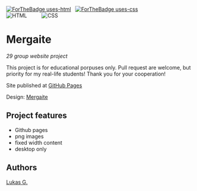 [![ForTheBadge uses-html](http://ForTheBadge.com/images/badges/uses-html.svg)](http://ForTheBadge.com) &nbsp;
[![ForTheBadge uses-css](http://ForTheBadge.com/images/badges/uses-css.svg)](http://ForTheBadge.com) <br>
![HTML](https://img.shields.io/badge/WE%20LOVE-HTML-green) &nbsp;&nbsp;&nbsp;&nbsp;&nbsp;&nbsp;&nbsp;&nbsp;
![CSS](https://img.shields.io/badge/WE%20LOVE-CSS-orange)

# Mergaite

_29 group website project_

This project is for educational porpuses only. Pull request are welcome, but priority for my real-life students! Thank you for your cooperation!

Site published at [GitHub Pages]()

Design: [Mergaite](https://cdn.discordapp.com/attachments/648536139677958156/648860692459290634/unknown.png)

## Project features

- Github pages
- png images
- fixed width content
- desktop only

## Authors

[Lukas G.](https://github.com/projektorius96)
